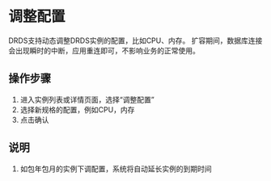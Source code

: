 # 调整配置
DRDS支持动态调整DRDS实例的配置，比如CPU、内存。 扩容期间，数据库连接会出现瞬时的中断，应用重连即可，不影响业务的正常使用。

## 操作步骤
1. 进入实例列表或详情页面，选择“调整配置”
2. 选择新规格的配置，例如CPU，内存
3. 点击确认

## 说明
1. 如包年包月的实例下调配置，系统将自动延长实例的到期时间
